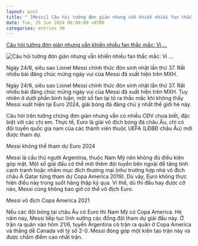 ```yaml
---
layout: post
title: " [Messi] Câu hỏi tưởng đơn giản nhưng vẫn khiến nhiều fan thắc mắc: Vì ..."
date: Tue, 25 Jun 2024 00:00:00 +0700
categories: entries VN
---
```

[Câu hỏi tưởng đơn giản nhưng vẫn khiến nhiều fan thắc mắc: Vì ...](https://kenh14.vn/cau-hoi-tuong-don-gian-nhung-van-khien-nhieu-fan-thac-mac-vi-sao-messi-khong-bao-gio-vo-dich-duoc-euro-20240624154411048.chn)

![Câu hỏi tưởng đơn giản nhưng vẫn khiến nhiều fan thắc mắc: Vì ...](https://kenh14cdn.com/zoom/600_315/203336854389633024/2024/6/24/photo1719218525454-1719218525741103730195.jpg)

Ngày 24/6, siêu sao Lionel Messi chính thức đón sinh nhật lần thứ 37. Rất nhiều bài đăng chúc mừng ngày vui của Messi đã xuất hiện trên MXH.

Ngày 24/6, siêu sao Lionel Messi chính thức đón sinh nhật lần thứ 37. Rất nhiều bài đăng chúc mừng ngày vui của Messi đã xuất hiện trên MXH. Tuy nhiên ở dưới phần bình luận, một số fan lại tỏ ra thắc mắc khi không thấy Messi xuất hiện tại Euro 2024, giải bóng đá đáng chú ý nhất thế giới hè này.

Câu hỏi trên tưởng chừng đơn giản nhưng vẫn có nhiều CĐV chưa biết, đặc biệt với các chị em. Thực tế, Euro là giải vô địch bóng đá châu Âu, chỉ có đội tuyển quốc gia nam của các thành viên thuộc UEFA (LĐBĐ châu Âu) mới được tham dự.

Messi không thể tham dự Euro 2024

Messi là cầu thủ người Argentina, thuộc Nam Mỹ nên không đủ điều kiện góp mặt. Một số giải đấu có thể mời thêm đội tuyển bên ngoài để tăng tính cạnh tranh hoặc nhằm mục đích thương mại (như trường hợp nhà vô địch châu Á Qatar từng tham dự Copa America 2019). Dù vậy, Euro không thực hiện điều này trong suốt hàng thập kỷ qua. Vì thế, dù thi đấu hay được cỡ nào, Messi cũng không bao giờ có thể vô địch Euro.

Messi vô địch Copa America 2021

Nếu các đội bóng tại châu Âu có Euro thì Nam Mỹ có Copa America. Hè năm nay, Messi tiếp tục lĩnh xướng các đồng đội tham dự giải đấu này. Ở trận ra quân vào hôm 21/6, tuyển Argentina có trận ra quân ở Copa America và thắng dễ Canada với tỷ số 2-0. Messi đóng góp một kiến tạo trận này và được chấm điểm cao nhất trận.

